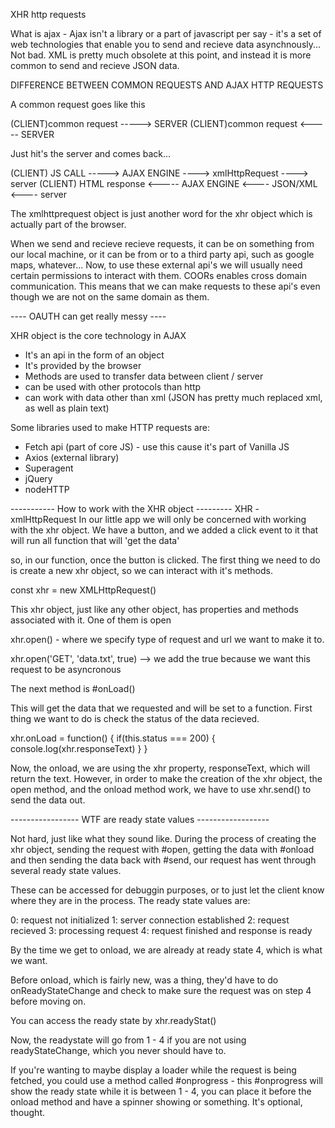 XHR http requests

What is ajax - Ajax isn't a library or a part of javascript per say - it's a set of web technologies that enable you to send and recieve data asynchnously... Not bad. XML is pretty much obsolete at this point, and instead it is more common to send and recieve JSON data.

DIFFERENCE BETWEEN COMMON REQUESTS AND AJAX HTTP REQUESTS

A common request goes like this

(CLIENT)common request -----> SERVER
(CLIENT)common request <----- SERVER

Just hit's the server and comes back...

(CLIENT) JS CALL -----> AJAX ENGINE ----> xmlHttpRequest ----> server
(CLIENT) HTML response <----- AJAX ENGINE <---- JSON/XML <---- server

The xmlhttprequest object is just another word for the xhr object which is actually part of the browser.

When we send and recieve recieve requests, it can be on something from our local machine, or it can be from or to a third party api, such as google maps, whatever... Now, to use these external api's we will usually need certain permissions to interact with them. COORs enables cross domain communication. This means that we can make requests to these api's even though we are not on the same domain as them.

---- OAUTH can get really messy ----

XHR object is the core technology in AJAX

- It's an api in the form of an object
- It's provided by the browser
- Methods are used to transfer data between client / server
- can be used with other protocols than http
- can work with data other than xml (JSON has pretty much replaced xml, as well as plain text)

Some libraries used to make HTTP requests are:

- Fetch api (part of core JS) - use this cause it's part of Vanilla JS
- Axios (external library)
- Superagent
- jQuery
- nodeHTTP

----------- How to work with the XHR object ---------
XHR - xmlHttpRequest
In our little app we will only be concerned with working with the xhr object. We have a button, and we added a click event to it that will run all function that will 'get the data'

so, in our function, once the button is clicked. The first thing we need to do is create a new xhr object, so we can interact with it's methods.

const xhr = new XMLHttpRequest()

This xhr object, just like any other object, has properties and methods associated with it. One of them is open

xhr.open() - where we specify type of request and url we want to make it to.

xhr.open('GET', 'data.txt', true) --> we add the true because we want this request to be asyncronous

The next method is #onLoad()

This will get the data that we requested and will be set to a function. First thing we want to do is check the status of the data recieved.

xhr.onLoad = function() {
if(this.status === 200) {
console.log(xhr.responseText)
}
}

Now, the onload, we are using the xhr property, responseText, which will return the text. However, in order to make the creation of the xhr object, the open method, and the onload method work, we have to use xhr.send() to send the data out.

----------------- WTF are ready state values ------------------

Not hard, just like what they sound like. During the process of creating the xhr object, sending the request with #open, getting the data with #onload and then sending the data back with #send, our request has went through several ready state values.

These can be accessed for debuggin purposes, or to just let the client know where they are in the process. The ready state values are:

0: request not initialized
1: server connection established
2: request recieved
3: processing request
4: request finished and response is ready

By the time we get to onload, we are already at ready state 4, which is what we want.

Before onload, which is fairly new, was a thing, they'd have to do onReadyStateChange and check to make sure the request was on step 4 before moving on.

You can access the ready state by xhr.readyStat()

Now, the readystate will go from 1 - 4 if you are not using readyStateChange, which you never should have to.

If you're wanting to maybe display a loader while the request is being fetched, you could use a method called #onprogress - this #onprogress will show the ready state while it is between 1 - 4, you can place it before the onload method and have a spinner showing or something. It's optional, thought.
